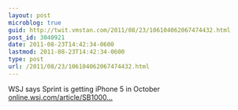 ```yaml
---
layout: post
microblog: true
guid: http://twit.vmstan.com/2011/08/23/106104062067474432.html
post_id: 3040921
date: 2011-08-23T14:42:34-0600
lastmod: 2011-08-23T14:42:34-0600
type: post
url: /2011/08/23/106104062067474432.html
---
```

WSJ says Sprint is getting iPhone 5 in October <a href="http://online.wsj.com/article/SB10001424053111903327904576526690675657466.html">online.wsj.com/article/SB1000…</a>
